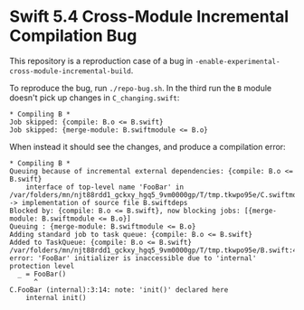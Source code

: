 # Swift 5.4 Cross-Module Incremental Compilation Bug

This repository is a reproduction case of a bug in `-enable-experimental-cross-module-incremental-build`.

To reproduce the bug, run `./repo-bug.sh`. In the third run the `B` module doesn't pick up changes in `C_changing.swift`:

```console
* Compiling B *
Job skipped: {compile: B.o <= B.swift}
Job skipped: {merge-module: B.swiftmodule <= B.o}
```

When instead it should see the changes, and produce a compilation error:

```console
* Compiling B *
Queuing because of incremental external dependencies: {compile: B.o <= B.swift}
	interface of top-level name 'FooBar' in /var/folders/mn/njt88rdd1_gckxy_hgq5_9vm0000gp/T/tmp.tkwpo95e/C.swiftmodule -> implementation of source file B.swiftdeps
Blocked by: {compile: B.o <= B.swift}, now blocking jobs: [{merge-module: B.swiftmodule <= B.o}]
Queuing : {merge-module: B.swiftmodule <= B.o}
Adding standard job to task queue: {compile: B.o <= B.swift}
Added to TaskQueue: {compile: B.o <= B.swift}
/var/folders/mn/njt88rdd1_gckxy_hgq5_9vm0000gp/T/tmp.tkwpo95e/B.swift:4:7: error: 'FooBar' initializer is inaccessible due to 'internal' protection level
  _ = FooBar()
      ^
C.FooBar (internal):3:14: note: 'init()' declared here
    internal init()
```
